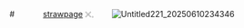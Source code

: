 #　　 　 [strawpage](https://kylism.straw.page/) 𓏴𓈒　　
![Untitled221_20250610234346](https://github.com/user-attachments/assets/3aadd1b8-66f8-45a8-96c2-f9671f9ce89f)
